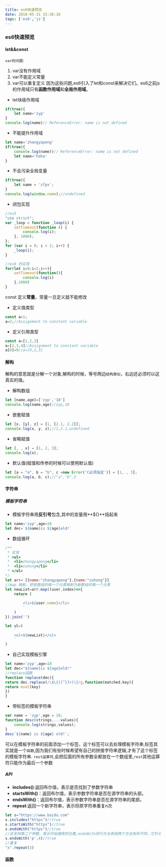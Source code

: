 ```yaml
---
title: es6快速预览
date: 2018-05-31 15:36:10
tags: ['es6','js']
---
```

### es6快速预览
#### let&&const
`var的问题`:
1. var没有作用域
2. var不能定义常量
3. var可以重复定义
因为这些问题,es6引入了let和const来解决它们。es6之前js的作用域只有**函数作用域**和**全局作用域**。
<!-- more -->
- let块级作用域
<!-- more -->
```js
if(true){
    let name='zyp'
}
console.log(name)// ReferenceError: name is not defined
```
- 不能提升作用域
```js
let name='zhangyapeng'
if(true){
    console.log(name))// ReferenceError: name is not defined
    let name='haha'
}
```
- 不会污染全局变量
```js
if(true){
    let name = 'zfpx';
}
console.log(window.name);//undefined
```
- 闭包实现
```js
//es5
"use strict";
var _loop = function _loop(i) {
    setTimeout(function () {
        console.log(i);
    }, 1000);
};
for (var i = 0; i < 2; i++) {
    _loop(i);
}

//es6 的实现
for(let i=0;i<2;i++){
    setTimeout(function(){
        console.log(i)
    },1000)
}
```
const 定义**常量**，常量一旦定义就不能修改
- 定义值类型
```js
const a=1;
a=2;//Assignment to constant variable
```
- 定义引用类型
```js
const a=[1,2,3]
a=[2,3,4]//Assignment to constant variable
a[0]=9//a=[9,2,3]
```
#### 解构
解构的意思就是分解一个对象,解构的时候，等号两边`结构类似`，右边还必须时以这真实的值。
- 解构数组
```js
let [name,age]=['zyp','18']
console.log(name,age)//zyp,18
```
- 嵌套赋值
```js
let [x, [y], z] = [1, [2.1, 2.2]];
console.log(x, y, z);//1,2.1,undefined
```
- 省略赋值
```js
let [, , x] = [1, 2, 3];
console.log(x);
```
- 默认值(赋值和传参的时候可以使用默认值)
```js
let [a = "a", b = "b", c =new Error('C必须指定')] = [1, , 3];
console.log(a, b, c);//"a","b",3
```
#### 字符串
##### 模板字符串
- 模板字符串用**反引号**包含,其中的变量用**${}**括起来
```js
let name='zyp',age=18
let dec=`${name}is ${age}old!`
```
- 数组循环
```js
/**
 * 实现
 * <ul>
 *  <li>zhangyapeng</li>
 *  <li>zuhong</li>
 * </ul>
*/
let arr= [{name:"zhangyapeng"},{name:"zuhong"}]
//map 映射，把老数组的每一个元素映射为新数组的每一个元素
let newList=arr.map((user,index)=>{
    return (
        `
        <li>${user.name}</li>
        `
    )
}).join('')

let ul=(
    `
    <ul>${newList}</ul>
    `
)
```
- 自己实现模板引擎
```js
let name='zyp',age=18
let dec="${name}is ${age}old!"
//replace函数
function replace(dec){
return dec.replace(/\$\{([^}]+)\}/g,function(matched,key){
return eval(key)
})
}
```
- 带标签的模板字符串
```js
var name = 'zyp',age = 18;
function desc(strings,...values){
    console.log(strings,values);
}
desc`${name} is ${age} old!`;
```
可以在模板字符串的前面添加一个标签，这个标签可以去处理模板字符串,标签其实就是一个`函数`,因为我们有些时候希望有自己的拼接字符串逻辑,才有了这个标签的模板字符串.
`rest运算符`,会把后面的所有参数全都放在一个数组里,`rest`其他运算符只能作为最后一个参数

##### API
- **includes()**:返回布尔值，表示是否找到了参数字符串
- **startsWith()**：返回布尔值，表示参数字符串是否在源字符串的头部。
- **endsWith()**：返回布尔值，表示参数字符串是否在源字符串的尾部。
- **repeat**:返回一个新字符串，表示将原字符串重复n次
```js
let s="https://www.baidu.com"
s.includes("https")//true
s.startsWith("https")//true
s.endsWith("https")//true
//还支持第二个参数，表示开始搜索的位置,endsWith的行为与其他两个方法有所不同。它针对前n个字符，而其他两个方法针对从第n个位置直到字符串结束
s.endsWith('p',4)//true
//重复
"x".repeat(3)
```
####  函数
